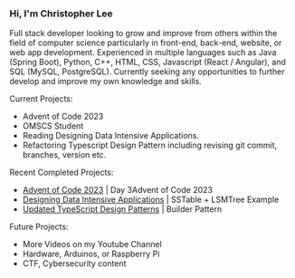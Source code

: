 ### Hi, I'm Christopher Lee

Full stack developer looking to grow and improve from others within the field of computer science particularly in front-end, back-end, website, or web app development. Experienced in multiple languages such as Java (Spring Boot), Python, C++, HTML, CSS, Javascript (React / Angular), and SQL (MySQL, PostgreSQL). Currently seeking any opportunities to further develop and improve my own knowledge and skills.

Current Projects:
* Advent of Code 2023
* OMSCS Student
* Reading Designing Data Intensive Applications.
* Refactoring Typescript Design Pattern including revising git commit, branches, version etc.

Recent Completed Projects:
* [Advent of Code 2023](https://github.com/choicespecs/advent-of-code-2023/tree/main) | Day 3Advent of Code 2023
* [Designing Data Intensive Applications](https://github.com/choicespecs/ddia-notes) | SSTable + LSMTree Example
* [Updated TypeScript Design Patterns](https://github.com/choicespecs/TypescriptDesignPatterns) | Builder Pattern

Future Projects:
* More Videos on my Youtube Channel
* Hardware, Arduinos, or Raspberry Pi
* CTF, Cybersecurity content


